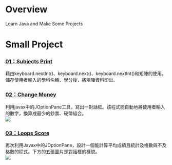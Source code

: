 # Overview
Learn Java and Make Some Projects

# Small Project
### [01：Subjects Print](https://github.com/tailer954/JavaLearning/blob/master/Small%20Project/01_subjects_print.java)   
藉由keyboard.nextInt()、keyboard.next()、keyboard.nextInt()和矩陣的使用，儲存使用者輸入的學科名稱、學分後，將矩陣資料印出。    

### [02：Change Money](https://github.com/tailer954/JavaLearning/blob/master/Small%20Project/02_change_money.java)   
利用javax中的JOptionPane工具，寫出一對話框。該程式能自動地將使用者輸入的數字，換算成最少的鈔票、硬幣組合。    
![](https://github.com/tailer954/JavaLearning/blob/master/Small%20Project/Change%20Money%20Result.JPG)

### [03：Loops Score](https://github.com/tailer954/JavaLearning/blob/master/Small%20Project/03_loops_score.java)   
再次利用Javax中的JOptionPane，設計一個能計算平均成績且統計及格數與不及格數的程式。下方的五張圖片是對話框的樣貌。       
![](https://github.com/tailer954/JavaLearning/blob/master/Small%20Project/Loops%20Score%20Result.JPG)
